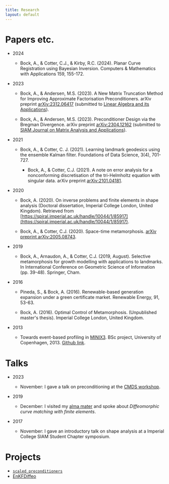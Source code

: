 ```yaml
---
title: Research
layout: default
---
```


# Papers etc. <a name="papers"></a>

* 2024

	* Bock, A., & Cotter, C.J., & Kirby, R.C. (2024). Planar Curve Registration using Bayesian Inversion. Computers & Mathematics with Applications 159, 155-172.

* 2023

	* Bock, A., & Andersen, M.S. (2023). A New Matrix Truncation Method for Improving Approximate Factorisation Preconditioners. arXiv preprint [arXiv:2312.06417](https://arxiv.org/abs/2312.06417) (submitted to [Linear Algebra and its Applications](https://www.sciencedirect.com/journal/linear-algebra-and-its-applications)).

	* Bock, A., & Andersen, M.S. (2023). Preconditioner Design via the Bregman Divergence. arXiv preprint [arXiv:2304.12162](https://arxiv.org/abs/2304.12162) (submitted to [SIAM Journal on Matrix Analysis and Applications](https://www.siam.org/publications/journals/siam-journal-on-matrix-analysis-and-applications-simax)).

* 2021

	* Bock, A., & Cotter, C. J. (2021). Learning landmark geodesics using the ensemble Kalman filter. Foundations of Data Science, 3(4), 701-727.

    	* Bock, A., & Cotter, C.J. (2021). A note on error analysis for a nonconforming discretisation of the tri-Helmholtz equation with singular data. arXiv preprint [arXiv:2101.04181](https://arxiv.org/abs/2101.04181).

* 2020

	* Bock, A. (2020). On inverse problems and finite elements in shape analysis (Doctoral dissertation, Imperial College London, United Kingdom). Retrieved from [https://spiral.imperial.ac.uk/handle/10044/1/85917](https://spiral.imperial.ac.uk/handle/10044/1/85917).

	* Bock, A., & Cotter, C.J. (2020). Space-time metamorphosis. [arXiv preprint arXiv:2005.08743](https://arxiv.org/abs/2005.08743).

* 2019

	* Bock, A., Arnaudon, A., & Cotter, C.J. (2019, August). Selective metamorphosis for growth modelling with applications to landmarks. In International Conference on Geometric Science of Information (pp. 39-48). Springer, Cham.

* 2016

	* Pineda, S., & Bock, A. (2016). Renewable-based generation expansion under a green certificate market. Renewable Energy, 91, 53-63.

	* Bock, A. (2016). Optimal Control of Metamorphosis. (Unpublished master's thesis). Imperial College London, United Kingdom.

* 2013
	* Towards event-based profiling in [MINIX3](https://www.minix3.org/). BSc project, University of Copenhagen, 2013. [Github link](https://github.com/andreasbock/minix).



# Talks


* 2023
	* November: I gave a talk on preconditioning at the [CMDS workshop](https://cmds.compute.dtu.dk/).

* 2019
	* December: I visited my [alma mater](https://di.ku.dk/english/) and spoke about _Diffeomorphic curve matching with finite elements_.

* 2017
	* November: I gave an introductory talk on shape analysis at a Imperial College SIAM Student Chapter symposium.


# Projects

* [`scaled_preconditioners`](https://github.com/andreasbock/scaled_preconditioners)
* [EnKFDiffeo](https://github.com/andreasbock/enkf_landmarks)
